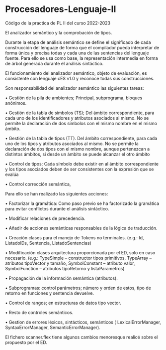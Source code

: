 # Procesadores-Lenguaje-II
Código de la practica de PL II del curso 2022-2023

El analizador semántico y la comprobación de tipos.

Durante la etapa de análisis semántico se define el significado de cada construcción del lenguaje de forma que el compilador pueda interpretar de forma única y precisa todas y cada una de las sentencias del lenguaje fuente. Para ello se usa como base, la representación intermedia en forma de árbol generada durante el análisis sintáctico.

El funcionamiento del analizador semántico, objeto de evaluación, es consistente con lenguaje cES v1.0 y reconoce todas sus construcciones.

Son responsabilidad del analizador semántico las siguientes tareas:

• Gestión de la pila de ambientes; Principal, subprograma, bloques anónimos.

• Gestión de la tabla de símbolos (TS); Del ámbito correspondiente, para cada uno de los identificadores y atributos asociados al mismo. No se permite la declaración de dos símbolos con el mismo nombre en el mismo ámbito.

• Gestión de la tabla de tipos (TT). Del ámbito correspondiente, para cada uno de los tipos y atributos asociados al mismo. No se permite la declaración de dos tipos con el mismo nombre, aunque pertenezcan a distintos ámbitos, si desde un ámbito se puede alcanzar el otro ámbito

• Control de tipos; Cada símbolo debe existir en al ámbito correspondiente y los tipos asociados deben de ser consistentes con la expresión que se evalúa

• Control corrección semántica,

Para ello se han realizado las siguientes acciones:

• Factorizar la gramática: Como paso previo se ha factorizado la gramática para evitar conflictos durante el análisis sintáctico.

• Modificar relaciones de precedencia.

• Añadir de acciones semánticas responsables de la lógica de traducción.

• Creación clases para el manejo de Tokens no terminales. (e.g.: Id, ListadoIDs, Sentencia, ListadoSentencias)

• Modificación clases arquitectura proporcionada por el ED, solo en caso necesario. (e.g.: TypeSimple – constructor tipos primitivos, TypeArray – atributos tipoVector y tamaño, SymbolConstant – atributo valor, SymbolFunction – atributos tipoRetorno y listaParametros)

• Propagación de la información semántica (atributos).

• Subprogramas: control parámetros; número y orden de estos, tipo de retorno en funciones y sentencia devuelve.

• Control de rangos; en estructuras de datos tipo vector.

• Resto de controles semánticos.

• Gestion de errores léxicos, sintácticos, semánticos ( LexicalErrorManager, SyntaxErrorManager, SemanticErrorManager).


El fichero scanner.flex tiene algunos cambios menoresque realicé sobre el propuesto por el ED.

